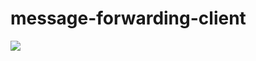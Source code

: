 # message-forwarding-client

[![](https://jitpack.io/v/org.meowcat/message-forwarding-client.svg)](https://jitpack.io/#org.meowcat/message-forwarding-client)
